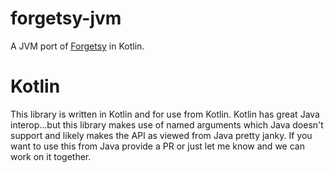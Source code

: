 # forgetsy-jvm

A JVM port of [Forgetsy](https://github.com/cavvia/forgetsy) in Kotlin.

# Kotlin

This library is written in Kotlin and for use from Kotlin.  Kotlin has great Java interop…but this library makes use of
named arguments which Java doesn't support and likely makes the API as viewed from Java pretty janky.  If you want to
use this from Java provide a PR or just let me know and we can work on it together.
